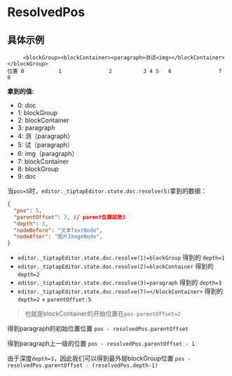 # ResolvedPos

## 具体示例
```text
     <blockGroup><blockContainer><paragraph>测试<img></blockContainer></blockGroup>
位置 0           1               2          3 4 5   6               7              8
```
**拿到的值:**
* 0: doc
* 1: blockGroup
* 2: blockContainer
* 3: paragraph
* 4: 测（paragraph）
* 5: 试（paragraph）
* 6: img（paragraph）
* 7: blockContainer
* 8: blockGroup
* 9: doc

当`pos=5`时，`editor._tiptapEditor.state.doc.resolve(5)`拿到的数据：

```json
{
  "pos": 5,
  "parentOffset": 2, // parent位置就是3
  "depth": 3,
  "nodeBefore": "文本TextNode",
  "nodeAfter": "图片ImageNode",
}
```

- `editor._tiptapEditor.state.doc.resolve(1)=blockGroup` 得到的 `depth=1`
- `editor._tiptapEditor.state.doc.resolve(2)=blockContainer` 得到的 `depth=2`
- `editor._tiptapEditor.state.doc.resolve(3)=paragraph` 得到的 `depth=3`
- `editor._tiptapEditor.state.doc.resolve(7)=</blockContainer>` 得到的 `depth=2` + `parentOffset:5`
> 也就是blockContainer的开始位置在`pos-parentOffset=2`


得到paragraph的初始位置位置 `pos - resolvedPos.parentOffset`

得到paragraph上一级的位置 `pos - resolvedPos.parentOffset - 1`

由于深度`depth=3`，因此我们可以得到最外层blockGroup位置 `pos - resolvedPos.parentOffset - (resolvedPos.depth-1)`

